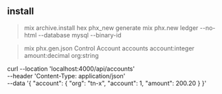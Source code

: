 # 

## install
> mix archive.install hex phx_new
 generate
> mix phx.new ledger --no-html --database mysql --binary-id

> mix phx.gen.json Control Account accounts account:integer amount:decimal org:string 

> 

curl --location 'localhost:4000/api/accounts' \
--header 'Content-Type: application/json' \
--data '{
    "account": {
        "org": "tn-x",
        "account": 1,
        "amount": 200.20
    }
}'